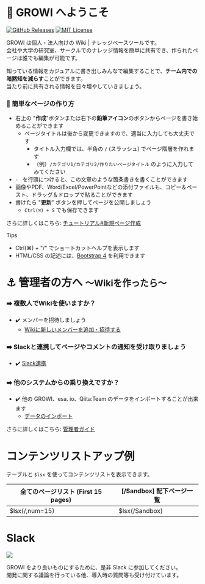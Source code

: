 # :tada: GROWI へようこそ
[![GitHub Releases](https://img.shields.io/github/release/weseek/growi.svg)](https://github.com/weseek/growi/releases/latest)
[![MIT License](https://img.shields.io/badge/license-MIT-blue.svg?style=flat)](https://github.com/weseek/growi/blob/master/LICENSE)

GROWI は個人・法人向けの Wiki | ナレッジベースツールです。  
会社や大学の研究室、サークルでのナレッジ情報を簡単に共有でき、作られたページは誰でも編集が可能です。

知っている情報をカジュアルに書き出しみんなで編集することで、**チーム内での暗黙知を減らす**ことができます。  
当たり前に共有される情報を日々増やしていきましょう。

### :beginner: 簡単なページの作り方

- 右上の "**作成**"ボタンまたは右下の**鉛筆アイコン**のボタンからページを書き始めることができます
    - ページタイトルは後から変更できますので、適当に入力しても大丈夫です
        - タイトル入力欄では、半角の `/` (スラッシュ) でページ階層を作れます
        - （例）`/カテゴリ1/カテゴリ2/作りたいページタイトル` のように入力してみてください
- `- ` を行頭につけると、この文章のような箇条書きを書くことができます
- 画像やPDF、Word/Excel/PowerPointなどの添付ファイルも、コピー＆ペースト、ドラッグ＆ドロップで貼ることができます
- 書けたら "**更新**" ボタンを押してページを公開しましょう
    - `Ctrl(⌘) + S` でも保存できます

さらに詳しくはこちら: [チュートリアル#新規ページ作成](https://docs.growi.org/ja/guide/tutorial/create_page.html#新規ページ作成)

<div class="mt-4 card border-primary">
  <div class="card-header bg-primary text-light">Tips</div>
  <div class="card-body"><ul>
    <li>Ctrl(⌘) + "/" でショートカットヘルプを表示します</li>
    <li>HTML/CSS の記述には、<a href="https://getbootstrap.com/docs/4.6/components/">Bootstrap 4</a> を利用できます</li>
  </ul></div>
</div>


# :anchor: 管理者の方へ <small>〜Wikiを作ったら〜</small>

### :arrow_right: 複数人でWikiを使いますか？
- :heavy_check_mark: メンバーを招待しましょう
    - [Wikiに新しいメンバーを追加・招待する](https://docs.growi.org/ja/admin-guide/management-cookbook/user-management.html#%E6%96%B0%E8%A6%8F%E3%83%A6%E3%83%BC%E3%82%B6%E3%83%BC%E3%81%AE%E4%BB%AE%E7%99%BA%E8%A1%8C)
### :arrow_right: Slackと連携してページやコメントの通知を受け取りましょう
- :heavy_check_mark:  [Slack連携](https://docs.growi.org/ja/admin-guide/management-cookbook/slack-integration/#%E6%A6%82%E8%A6%81)
### :arrow_right: 他のシステムからの乗り換えですか？
- :heavy_check_mark: 他の GROWI、esa. io、Qiita:Team のデータをインポートすることが出来ます
    -  [データのインポート](https://docs.growi.org/ja/admin-guide/management-cookbook/import.html)

さらに詳しくはこちら: [管理者ガイド](https://docs.growi.org/ja/admin-guide/)


# コンテンツリストアップ例

テーブルと `$lsx` を使ってコンテンツリストを表示できます。

| 全てのページリスト (First 15 pages) | [/Sandbox] 配下ページ一覧 |
| ----------------------------------- | ------------------------- |
| $lsx(/,num=15)                      | $lsx(/Sandbox)            |

# Slack

<a href="https://growi-slackin.weseek.co.jp/"><img src="https://growi-slackin.weseek.co.jp/badge.svg"></a>

GROWI をより良いものにするために、是非 Slack に参加してください。  
開発に関する議論を行っている他、導入時の質問等も受け付けています。
